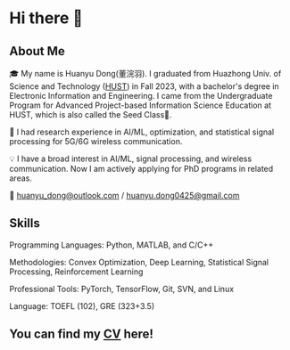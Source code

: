 # Hi there 👋
## About Me
:mortar_board: My name is Huanyu Dong(董浣羽). I graduated from Huazhong Univ. of Science and Technology ([HUST][2]) in Fall 2023, with a bachelor's degree in Electronic Information and Engineering. I came from the Undergraduate Program for Advanced Project-based Information Science Education at HUST, which is also called the Seed Class🌱.

:book: I had research experience in AI/ML, optimization, and statistical signal processing for 5G/6G wireless communication.  

:bulb: I have a broad interest in AI/ML, signal processing, and wireless communication. Now I am actively applying for PhD programs in related areas.  

:email: huanyu_dong@outlook.com / huanyu.dong0425@gmail.com

## Skills
Programming Languages: Python, MATLAB, and C/C++

Methodologies: Convex Optimization, Deep Learning, Statistical Signal Processing, Reinforcement Learning

Professional Tools: PyTorch, TensorFlow, Git, SVN, and Linux

Language: TOEFL (102), GRE (323+3.5)

## You can find my [CV][1] here!

[1]: https://drive.google.com/file/d/1KD36624pmdNkTVBZjES0uAafWkhdv-Tk/view?usp=sharing
[2]: https://www.topuniversities.com/universities/huazhong-university-science-technology
<!--
**Aplacaca/Aplacaca** is a ✨ _special_ ✨ repository because its `README.md` (this file) appears on your GitHub profile.

Here are some ideas to get you started:

- 🔭 I’m currently working on ...
- 🌱 I’m currently learning ...
- 👯 I’m looking to collaborate on ...
- 🤔 I’m looking for help with ...
- 💬 Ask me about ...
- 📫 How to reach me: ...
- 😄 Pronouns: ...
- ⚡ Fun fact: ...
-->
